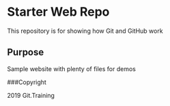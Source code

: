 # Starter Web Repo

This repository is for showing how Git and GitHub work

## Purpose

Sample website with plenty of files for demos

###Copyright

2019 Git.Training